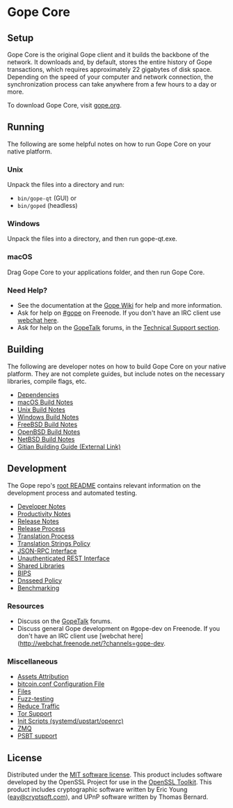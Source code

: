 Gope Core
=============

Setup
---------------------
Gope Core is the original Gope client and it builds the backbone of the network. It downloads and, by default, stores the entire history of Gope transactions, which requires approximately 22 gigabytes of disk space. Depending on the speed of your computer and network connection, the synchronization process can take anywhere from a few hours to a day or more.

To download Gope Core, visit [gope.org](https://gope.org/).

Running
---------------------
The following are some helpful notes on how to run Gope Core on your native platform.

### Unix

Unpack the files into a directory and run:

- `bin/gope-qt` (GUI) or
- `bin/goped` (headless)

### Windows

Unpack the files into a directory, and then run gope-qt.exe.

### macOS

Drag Gope Core to your applications folder, and then run Gope Core.

### Need Help?

* See the documentation at the [Gope Wiki](https://gope.info/)
for help and more information.
* Ask for help on [#gope](http://webchat.freenode.net?channels=gope) on Freenode. If you don't have an IRC client use [webchat here](http://webchat.freenode.net?channels=gope).
* Ask for help on the [GopeTalk](https://gopetalk.io/) forums, in the [Technical Support section](https://gopetalk.io/c/technical-support).

Building
---------------------
The following are developer notes on how to build Gope Core on your native platform. They are not complete guides, but include notes on the necessary libraries, compile flags, etc.

- [Dependencies](dependencies.md)
- [macOS Build Notes](build-osx.md)
- [Unix Build Notes](build-unix.md)
- [Windows Build Notes](build-windows.md)
- [FreeBSD Build Notes](build-freebsd.md)
- [OpenBSD Build Notes](build-openbsd.md)
- [NetBSD Build Notes](build-netbsd.md)
- [Gitian Building Guide (External Link)](https://github.com/bitcoin-core/docs/blob/master/gitian-building.md)

Development
---------------------
The Gope repo's [root README](/README.md) contains relevant information on the development process and automated testing.

- [Developer Notes](developer-notes.md)
- [Productivity Notes](productivity.md)
- [Release Notes](release-notes.md)
- [Release Process](release-process.md)
- [Translation Process](translation_process.md)
- [Translation Strings Policy](translation_strings_policy.md)
- [JSON-RPC Interface](JSON-RPC-interface.md)
- [Unauthenticated REST Interface](REST-interface.md)
- [Shared Libraries](shared-libraries.md)
- [BIPS](bips.md)
- [Dnsseed Policy](dnsseed-policy.md)
- [Benchmarking](benchmarking.md)

### Resources
* Discuss on the [GopeTalk](https://gopetalk.io/) forums.
* Discuss general Gope development on #gope-dev on Freenode. If you don't have an IRC client use [webchat here](http://webchat.freenode.net/?channels=gope-dev.

### Miscellaneous
- [Assets Attribution](assets-attribution.md)
- [bitcoin.conf Configuration File](bitcoin-conf.md)
- [Files](files.md)
- [Fuzz-testing](fuzzing.md)
- [Reduce Traffic](reduce-traffic.md)
- [Tor Support](tor.md)
- [Init Scripts (systemd/upstart/openrc)](init.md)
- [ZMQ](zmq.md)
- [PSBT support](psbt.md)

License
---------------------
Distributed under the [MIT software license](/COPYING).
This product includes software developed by the OpenSSL Project for use in the [OpenSSL Toolkit](https://www.openssl.org/). This product includes
cryptographic software written by Eric Young ([eay@cryptsoft.com](mailto:eay@cryptsoft.com)), and UPnP software written by Thomas Bernard.
